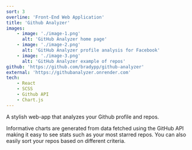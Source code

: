 ```yaml
---
sort: 3
overline: 'Front-End Web Application'
title: 'Github Analyzer'
images:
    - image: './image-1.png'
      alt: 'GitHub Analyzer home page'
    - image: './image-2.png'
      alt: 'GitHub Analyzer profile analysis for Facebook'
    - image: './image-3.png'
      alt: 'GitHub Analyzer example of repos'
github: 'https://github.com/bradypp/github-analyzer'
external: 'https://githubanalyzer.onrender.com'
tech:
    - React
    - SCSS
    - Github API
    - Chart.js
---
```


A stylish web-app that analyzes your Github profile and repos.

Informative charts are generated from data fetched using the GitHub API making it easy to see stats such as your most starred repos. You can also easily sort your repos based on different criteria.
